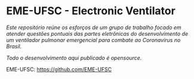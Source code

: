 # EME-UFSC - Electronic Ventilator
*Este repositório reúne os esforços de um grupo de trabalho focado em atender questões pontuais das partes eletrônicas do desenvolvimento de um ventilador pulmonar emergencial para combate ao Coronavirus no Brasil.*

*Todo o desenvolvimento aqui publicado é opensource.*

EME-UFSC: https://github.com/EME-UFSC

